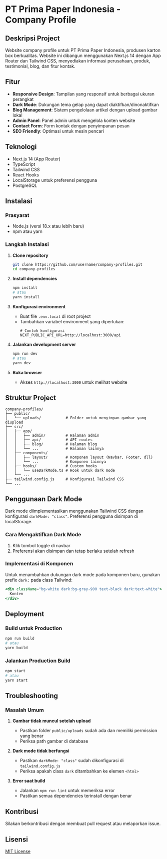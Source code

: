 # PT Prima Paper Indonesia - Company Profile

## Deskripsi Project
Website company profile untuk PT Prima Paper Indonesia, produsen karton box berkualitas. Website ini dibangun menggunakan Next.js 14 dengan App Router dan Tailwind CSS, menyediakan informasi perusahaan, produk, testimonial, blog, dan fitur kontak.

## Fitur
- **Responsive Design**: Tampilan yang responsif untuk berbagai ukuran perangkat
- **Dark Mode**: Dukungan tema gelap yang dapat diaktifkan/dinonaktifkan
- **Blog Management**: Sistem pengelolaan artikel dengan upload gambar lokal
- **Admin Panel**: Panel admin untuk mengelola konten website
- **Contact Form**: Form kontak dengan penyimpanan pesan
- **SEO Friendly**: Optimasi untuk mesin pencari

## Teknologi
- Next.js 14 (App Router)
- TypeScript
- Tailwind CSS
- React Hooks
- LocalStorage untuk preferensi pengguna
- PostgreSQL

## Instalasi

### Prasyarat
- Node.js (versi 18.x atau lebih baru)
- npm atau yarn

### Langkah Instalasi

1. **Clone repository**
   ```bash
   git clone https://github.com/username/company-profiles.git
   cd company-profiles
   ```

2. **Install dependencies**
   ```bash
   npm install
   # atau
   yarn install
   ```

3. **Konfigurasi environment**
   - Buat file `.env.local` di root project
   - Tambahkan variabel environment yang diperlukan:
     ```
     # Contoh konfigurasi
     NEXT_PUBLIC_API_URL=http://localhost:3000/api
     ```

4. **Jalankan development server**
   ```bash
   npm run dev
   # atau
   yarn dev
   ```

5. **Buka browser**
   - Akses `http://localhost:3000` untuk melihat website

## Struktur Project

```
company-profiles/
├── public/
│   └── uploads/           # Folder untuk menyimpan gambar yang diupload
├── src/
│   ├── app/
│   │   ├── admin/         # Halaman admin
│   │   ├── api/           # API routes
│   │   ├── blog/          # Halaman blog
│   │   └── ...            # Halaman lainnya
│   ├── components/
│   │   ├── layout/        # Komponen layout (Navbar, Footer, dll)
│   │   └── ...            # Komponen lainnya
│   ├── hooks/             # Custom hooks
│   │   └── useDarkMode.ts # Hook untuk dark mode
│   └── ...
├── tailwind.config.js     # Konfigurasi Tailwind CSS
└── ...
```

## Penggunaan Dark Mode

Dark mode diimplementasikan menggunakan Tailwind CSS dengan konfigurasi `darkMode: "class"`. Preferensi pengguna disimpan di localStorage.

### Cara Mengaktifkan Dark Mode
1. Klik tombol toggle di navbar
2. Preferensi akan disimpan dan tetap berlaku setelah refresh

### Implementasi di Komponen
Untuk menambahkan dukungan dark mode pada komponen baru, gunakan prefix `dark:` pada class Tailwind:

```jsx
<div className="bg-white dark:bg-gray-900 text-black dark:text-white">
  Konten
</div>
```

## Deployment

### Build untuk Production
```bash
npm run build
# atau
yarn build
```

### Jalankan Production Build
```bash
npm start
# atau
yarn start
```

## Troubleshooting

### Masalah Umum

1. **Gambar tidak muncul setelah upload**
   - Pastikan folder `public/uploads` sudah ada dan memiliki permission yang benar
   - Periksa path gambar di database

2. **Dark mode tidak berfungsi**
   - Pastikan `darkMode: "class"` sudah dikonfigurasi di `tailwind.config.js`
   - Periksa apakah class `dark` ditambahkan ke elemen `<html>`

3. **Error saat build**
   - Jalankan `npm run lint` untuk memeriksa error
   - Pastikan semua dependencies terinstall dengan benar

## Kontribusi
Silakan berkontribusi dengan membuat pull request atau melaporkan issue.

## Lisensi
[MIT License](LICENSE)

